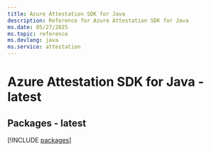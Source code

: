 ```yaml
---
title: Azure Attestation SDK for Java
description: Reference for Azure Attestation SDK for Java
ms.date: 05/27/2025
ms.topic: reference
ms.devlang: java
ms.service: attestation
---
```

# Azure Attestation SDK for Java - latest
## Packages - latest
[!INCLUDE [packages](attestation-index.md)]